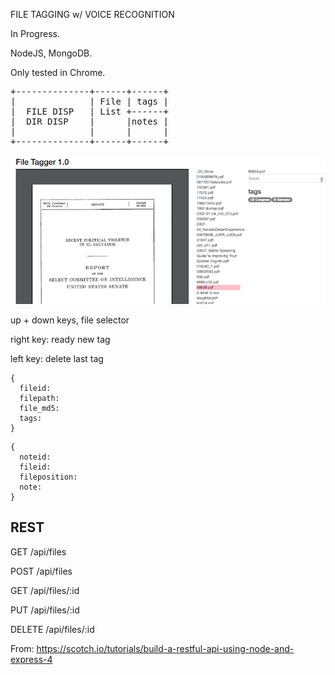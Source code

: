 FILE TAGGING w/ VOICE RECOGNITION

In Progress.

NodeJS, MongoDB.

Only tested in Chrome.

<pre>
+--------------+------+------+
|              | File | tags |
|  FILE DISP   | List +------+
|  DIR DISP    |      |notes |
|              |      |      |
+--------------+------+------+
</pre>

![In Progress](sample.png?raw=true "In Progress")


up + down keys, file selector

right key: ready new tag

left key: delete last tag

```
{ 
  fileid:
  filepath:
  file_md5:
  tags:
}
```
```
{
  noteid:
  fileid:
  fileposition:
  note:
}
```

REST
----

GET    /api/files

POST   /api/files

GET    /api/files/:id

PUT    /api/files/:id

DELETE /api/files/:id

From: 
https://scotch.io/tutorials/build-a-restful-api-using-node-and-express-4
